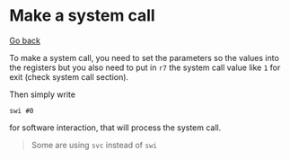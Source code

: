 # Make a system call

[Go back](../index.md#instructions)

To make a system call, you need to set the parameters so the values into the registers but you also need to put in `r7` the system call value like `1` for exit (check system call section).

Then simply write

```asm6502
swi #0
```

for software interaction, that will process the system call.

> Some are using `svc` instead of `swi`